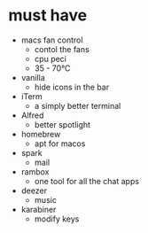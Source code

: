 # must have

-   macs fan control
    -   contol the fans
    -   cpu peci
    -   35 - 70°C
-   vanilla
    -   hide icons in the bar
-   iTerm
    -   a simply better terminal
-   Alfred
    - better spotlight
-   homebrew
    - apt for macos
-   spark
    - mail
-   rambox
    - one tool for all the chat apps
-   deezer
    - music
-   karabiner
    - modify keys
